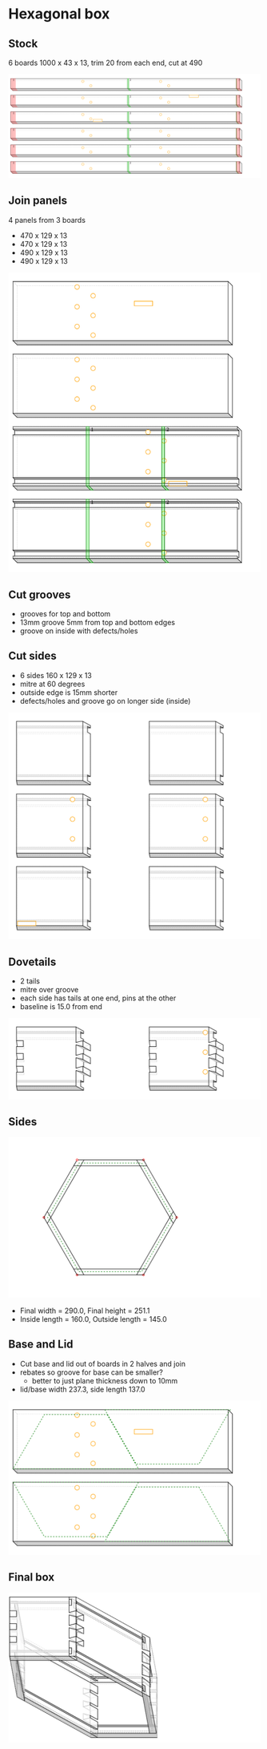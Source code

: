 # Hexagonal box
## Stock
6 boards 1000 x 43 x 13, trim 20 from each end, cut at 490

![Figure 1](hex_box1/fig-1.svg)

## Join panels
4 panels from 3 boards
- 470 x 129 x 13
- 470 x 129 x 13
- 490 x 129 x 13
- 490 x 129 x 13

![Figure 2](hex_box1/fig-2.svg)

## Cut grooves
- grooves for top and bottom
- 13mm groove 5mm from top and bottom edges
- groove on inside with defects/holes
## Cut sides
- 6 sides 160 x 129 x 13
- mitre at 60 degrees
- outside edge is 15mm shorter
- defects/holes and groove go on longer side (inside)

![Figure 3](hex_box1/fig-3.svg)

## Dovetails
- 2 tails
- mitre over groove
- each side has tails at one end, pins at the other
- baseline is 15.0 from end

![Figure 4](hex_box1/fig-4.svg)

## Sides

![Figure 5](hex_box1/fig-5.svg)

- Final width = 290.0, Final height = 251.1
- Inside length = 160.0, Outside length = 145.0
## Base and Lid
- Cut base and lid out of boards in 2 halves and join
- rebates so groove for base can be smaller?
   - better to just plane thickness down to 10mm
- lid/base width 237.3, side length 137.0

![Figure 6](hex_box1/fig-6.svg)

## Final box

![Figure 7](hex_box1/fig-7.svg)

